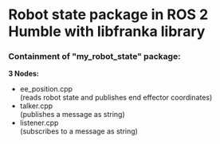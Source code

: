 # Robot state package in ROS 2 Humble with libfranka library

### Containment of "my_robot_state" package:

**3 Nodes:**
- ee_position.cpp<br>(reads robot state and publishes end effector coordinates)
- talker.cpp<br>(publishes a message as string)
- listener.cpp<br>(subscribes to a message as string)